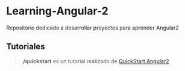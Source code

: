 # Learning-Angular-2
<p>Repositorio dedicado a desarrollar proyectos para aprender Angular2</p>

## Tutoriales

> **./quickstart** es un tutorial realizado de [QuickStart Angular2](https://angular.io/docs/ts/latest/guide/setup.html)
